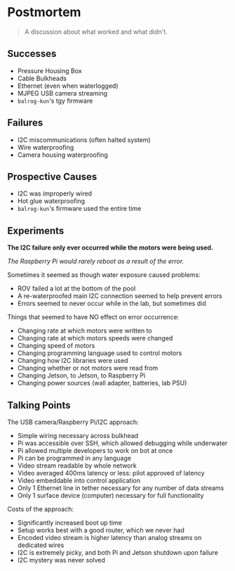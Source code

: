 # Postmortem
> A discussion about what worked and what didn't.

## Successes
- Pressure Housing Box
- Cable Bulkheads
- Ethernet (even when waterlogged)
- MJPEG USB camera streaming
- `balrog-kun`'s tgy firmware

## Failures
- I2C miscommunications (often halted system)
- Wire waterproofing
- Camera housing waterproofing

## Prospective Causes
- I2C was improperly wired
- Hot glue waterproofing
- `balrog-kun`'s firmware used the entire time

## Experiments

**The I2C failure only ever occurred while the motors were being used.**

*The Raspberry Pi would rarely reboot as a result of the error.*

Sometimes it seemed as though water exposure caused problems:
- ROV failed a lot at the bottom of the pool
- A re-waterproofed main I2C connection seemed to help prevent errors
- Errors seemed to never occur while in the lab, but sometimes did

Things that seemed to have NO effect on error occurrence:
- Changing rate at which motors were written to
- Changing rate at which motors speeds were changed
- Changing speed of motors
- Changing programming language used to control motors
- Changing how I2C libraries were used
- Changing whether or not motors were read from
- Changing Jetson, to Jetson, to Raspberry Pi
- Changing power sources (wall adapter, batteries, lab PSU)


## Talking Points
The USB camera/Raspberry Pi/I2C approach:
- Simple wiring necessary across bulkhead
- Pi was accessible over SSH, which allowed debugging while underwater
- Pi allowed multiple developers to work on bot at once
- Pi can be programmed in any language
- Video stream readable by whole network
- Video averaged 400ms latency or less: pilot approved of latency
- Video embeddable into control application
- Only 1 Ethernet line in tether necessary for any number of data streams
- Only 1 surface device (computer) necessary for full functionality

Costs of the approach:
- Significantly increased boot up time
- Setup works best with a good router, which we never had
- Encoded video stream is higher latency than analog streams on dedicated wires
- I2C is extremely picky, and both Pi and Jetson shutdown upon failure
- I2C mystery was never solved
